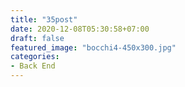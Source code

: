```yaml
---
title: "35post"
date: 2020-12-08T05:30:58+07:00
draft: false
featured_image: "bocchi4-450x300.jpg"
categories:
- Back End
---
```


